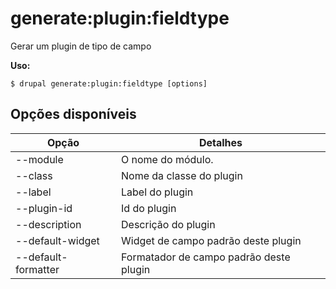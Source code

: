 # generate:plugin:fieldtype
Gerar um plugin de tipo de campo

**Uso:**
```
$ drupal generate:plugin:fieldtype [options] 
```

## Opções disponíveis
Opção | Detalhes
-------|-------------
--module | O nome do módulo.
--class | Nome da classe do plugin
--label | Label do plugin
--plugin-id | Id do plugin
--description | Descrição do plugin
--default-widget | Widget de campo padrão deste plugin
--default-formatter | Formatador de campo padrão deste plugin
